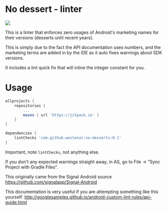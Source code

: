 No dessert - linter
===

[![](https://jitpack.io/v/westonal/no-desserts.svg)](https://jitpack.io/#westonal/no-desserts)

This is a linter that enforces zero usages of Android's marketing names for their versions (desserts
until recent years).

This is simply due to the fact the API documentation uses numbers, and the marketing terms are added
in by the IDE as it auto fixes warnings about SDK versions.

It includes a lint quick fix that will inline the integer constant for you.

Usage
===

```gradle
allprojects {
    repositories {
        ...
        maven { url 'https://jitpack.io' }
    }
}

dependencies {
    lintChecks 'com.github.westonal:no-desserts:0.1'
}
```

Important, note `lintChecks`, not anything else.

If you don't any expected warnings straight away, in AS, go to File -> "Sync Project with Gradle Files".

This originally came from the Signal Android source https://github.com/signalapp/Signal-Android

This documentation is very useful if you are attempting something like this yourself:
http://googlesamples.github.io/android-custom-lint-rules/api-guide.html
